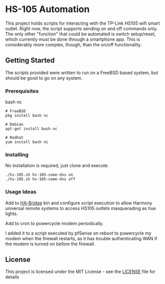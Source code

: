 # HS-105 Automation

This project holds scripts for interacting with the TP-Link HS105 wifi smart outlet.
Right now, the script supports sending on and off commands only. The only other "function" that could be automated is switch setup/reset, which currently must be done through a smartphone app. This is considerably more complex, though, than the on/off functionality.

## Getting Started

The scripts provided were written to run on a FreeBSD based system, but should be good to go on any system.

### Prerequisites

bash
nc

```
# FreeBSD
pkg install bash nc

# Debian
apt-get install bash nc

# Redhat
yum install bash nc
```

### Installing

No installation is required, just clone and execute.

```
./hs-105.sh hs-105-some-dns on
./hs-105.sh hs-105-some-dns off
```

### Usage Ideas

Add to [HA-Bridge](https://github.com/bwssytems/ha-bridge) bin and configure script execution to allow Harmony universal remote systems to access HS105 outlets masquerading as hue lights.

Add to cron to powercycle modem periodically.

I added it to a script executed by pfSense on reboot to powercycle my modem when the firewall restarts, as it has trouble authenticating WAN if the modem is turned on before the firewall.

## License

This project is licensed under the MIT License - see the [LICENSE](LICENSE) file for details

